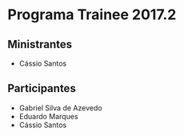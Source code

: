 # Programa Trainee 2017.2

## Ministrantes
- Cássio Santos

## Participantes
- Gabriel Silva de Azevedo
- Eduardo Marques
- Cássio Santos
